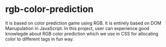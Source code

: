 # rgb-color-prediction
It is based on color  prediction game using RGB. It is entirely based on DOM Manupulation in JavaScript.
In this project, user can experience good knowlegde about RGB color prediction which we use in CSS for allocating color to different tags in fun way.
